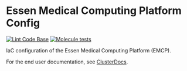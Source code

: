 # Essen Medical Computing Platform Config
[![Lint Code Base](https://github.com/IKIM-Essen/EMCP-config/actions/workflows/linter.yaml/badge.svg)](https://github.com/IKIM-Essen/EMCP-config/actions/workflows/linter.yaml) [![Molecule tests](https://github.com/IKIM-Essen/EMCP-config/actions/workflows/molecule_workflow.yml/badge.svg)](https://github.com/IKIM-Essen/EMCP-config/actions/workflows/molecule_workflow.yml)

IaC configuration of the Essen Medical Computing Platform (EMCP).

For the end user documentation, see [ClusterDocs](https://github.com/IKIM-Essen/ClusterDocs).
